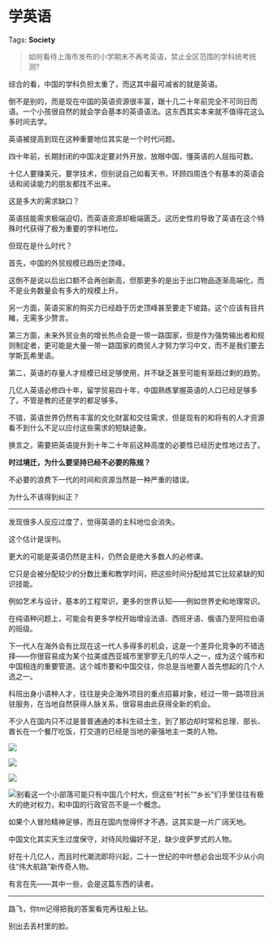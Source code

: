 # 学英语

Tags: **Society**

> 如何看待上海市发布的小学期末不再考英语，禁止全区范围的学科统考统测?



综合的看，中国的学科负担太重了，而这其中最可减省的就是英语。

倒不是别的，而是现在中国的英语资源很丰富，跟十几二十年前完全不可同日而语。一个小孩很自然的就会学会基本的英语语法。这东西其实本来就不值得花这么多时间去学。

英语被提高到现在这种重要地位其实是一个时代问题。

四十年前，长期封闭的中国决定要对外开放，放眼中国，懂英语的人屈指可数。

十亿人要赚美元，要学技术，但别说自己如看天书，环顾四周连个有基本的英语会话和阅读能力的朋友都找不出来。

这是多大的需求缺口？

英语技能需求极端迫切，而英语资源却极端匮乏。这历史性的导致了英语在这个特殊时代获得了极为重要的学科地位。

  


但现在是什么时代？

首先，中国的外贸规模已趋历史顶峰。

这倒不是说以后出口额不会再创新高，但那更多的是出于出口物品逐渐高端化，而不是业务数量会有多大的规模上升。

另一方面，英语买家的购买力已经趋于历史顶峰甚至要走下坡路。这个应该有目共睹，无需多少赘言。

第三方面，未来外贸业务的增长热点会是一带一路国家，但是作为强势输出者和规则制定者，更可能是大量一带一路国家的商贸人才努力学习中文，而不是我们要去学斯瓦希里语。

  


第二，英语的存量人才规模已经足够使用，并不缺乏甚至可能有渐趋过剩的趋势。

几亿人英语必修四十年，留学贸易四十年，中国熟练掌握英语的人口已经足够多了。不管是教的还是学的都足够多。

不错，英语世界仍然有丰富的文化财富和交往需求，但是现有的和将有的人才资源看不到什么不足以应付这些需求的短缺迹象。

换言之，需要把英语提升到十年二十年前这种高度的必要性已经历史性地过去了。

**时过境迁，为什么要坚持已经不必要的陈规？**

不必要的浪费下一代的时间和资源当然是一种严重的错误。

为什么不该得到纠正？



---

发现很多人反应过度了，觉得英语的主科地位会消失。

这个估计是误判。

更大的可能是英语仍然是主科，仍然会是绝大多数人的必修课。

它只是会被分配较少的分数比重和教学时间，把这些时间分配给其它比较紧缺的知识技能。

例如艺术与设计，基本的工程常识，更多的世界认知——例如世界史和地理常识。

在纯语种问题上，可能会有更多学校开始增设法语、西班牙语、俄语乃至阿拉伯语的班级。

下一代人在海外会有比现在这一代人多得多的机会，这是一个差异化竞争的不错选择——你很容易成为某个拉美或西亚城市里寥寥无几的华人之一，成为这个城市和中国相连的重要管道。这个城市要和中国交往，你总是当地要人首先想起的几个人选之一。

科班出身小语种人才，往往是央企海外项目的重点招募对象，经过一带一路项目派驻服务，在当地自然获得人脉关系，很容易由此获得全新的机会。

不少人在国内只不过是普普通通的本科生硕士生，到了那边却时常和总理、部长、酋长在一个餐厅吃饭，打交道的已经是当地的豪强地主一类的人物。

![](https://picx.zhimg.com/50/v2-14bb9d3c96ca567ebe01f3d3ff327db5_720w.jpg?source=2c26e567)  


![](https://picx.zhimg.com/50/v2-2ffd7072beff9be06f1debb823e9a370_720w.jpg?source=2c26e567)  


![](https://pic1.zhimg.com/50/v2-6497c17a5bbaa0dbffb60f67e9920953_720w.jpg?source=2c26e567)  


![](https://picx.zhimg.com/50/v2-1f092e2eb3ad8daeaafd46487eb5e228_720w.jpg?source=2c26e567)别看这一个小部落可能只有中国几个村大，但这些“村长”“乡长”们手里往往有极大的绝对权力，和中国的行政官员不是一个概念。

如果个人冒险精神足够，而且在国内觉得怀才不遇，这其实是一片广阔天地。

中国文化其实天生过度保守，对待风险偏好不足，缺少皮萨罗式的人物。

好在十几亿人，而且时代潮流即将兴起，二十一世纪的中叶想必会出现不少从小向往“伟大航路”新传奇人物。

有言在先——其中一些，会是这篇东西的读者。



---

路飞，你tm记得把我的答案看完再往船上钻。

别出去丢村里的脸。



